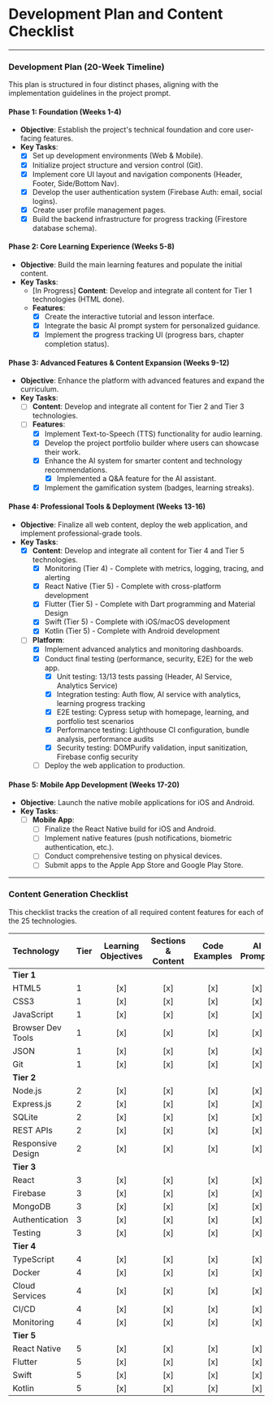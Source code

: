 # Development Plan and Content Checklist

---

### **Development Plan (20-Week Timeline)**

This plan is structured in four distinct phases, aligning with the implementation guidelines in the project prompt.

#### **Phase 1: Foundation (Weeks 1-4)**

*   **Objective**: Establish the project's technical foundation and core user-facing features.
*   **Key Tasks**:
    *   [x] Set up development environments (Web & Mobile).
    *   [x] Initialize project structure and version control (Git).
    *   [x] Implement core UI layout and navigation components (Header, Footer, Side/Bottom Nav).
    *   [x] Develop the user authentication system (Firebase Auth: email, social logins).
    *   [x] Create user profile management pages.
    *   [x] Build the backend infrastructure for progress tracking (Firestore database schema).

#### **Phase 2: Core Learning Experience (Weeks 5-8)**

*   **Objective**: Build the main learning features and populate the initial content.
*   **Key Tasks**:
    *   [In Progress] **Content**: Develop and integrate all content for Tier 1 technologies (HTML done).
    *   **Features**:
        *   [x] Create the interactive tutorial and lesson interface.
        *   [x] Integrate the basic AI prompt system for personalized guidance.
        *   [x] Implement the progress tracking UI (progress bars, chapter completion status).

#### **Phase 3: Advanced Features & Content Expansion (Weeks 9-12)**

*   **Objective**: Enhance the platform with advanced features and expand the curriculum.
*   **Key Tasks**:
    *   [ ] **Content**: Develop and integrate all content for Tier 2 and Tier 3 technologies.
    *   [ ] **Features**:
        *   [x] Implement Text-to-Speech (TTS) functionality for audio learning.
        *   [x] Develop the project portfolio builder where users can showcase their work.
        *   [x] Enhance the AI system for smarter content and technology recommendations.
            *   [x] Implemented a Q&A feature for the AI assistant.
        *   [x] Implement the gamification system (badges, learning streaks).

#### **Phase 4: Professional Tools & Deployment (Weeks 13-16)**

*   **Objective**: Finalize all web content, deploy the web application, and implement professional-grade tools.
*   **Key Tasks**:
    *   [x] **Content**: Develop and integrate all content for Tier 4 and Tier 5 technologies.
        *   [x] Monitoring (Tier 4) - Complete with metrics, logging, tracing, and alerting
        *   [x] React Native (Tier 5) - Complete with cross-platform development
        *   [x] Flutter (Tier 5) - Complete with Dart programming and Material Design
        *   [x] Swift (Tier 5) - Complete with iOS/macOS development
        *   [x] Kotlin (Tier 5) - Complete with Android development
    *   [ ] **Platform**:
        *   [x] Implement advanced analytics and monitoring dashboards.
        *   [x] Conduct final testing (performance, security, E2E) for the web app.
            *   [x] Unit testing: 13/13 tests passing (Header, AI Service, Analytics Service)
            *   [x] Integration testing: Auth flow, AI service with analytics, learning progress tracking
            *   [x] E2E testing: Cypress setup with homepage, learning, and portfolio test scenarios
            *   [x] Performance testing: Lighthouse CI configuration, bundle analysis, performance audits
            *   [x] Security testing: DOMPurify validation, input sanitization, Firebase config security
        *   [ ] Deploy the web application to production.

#### **Phase 5: Mobile App Development (Weeks 17-20)**

*   **Objective**: Launch the native mobile applications for iOS and Android.
*   **Key Tasks**:
    *   [ ] **Mobile App**:
        *   [ ] Finalize the React Native build for iOS and Android.
        *   [ ] Implement native features (push notifications, biometric authentication, etc.).
        *   [ ] Conduct comprehensive testing on physical devices.
        *   [ ] Submit apps to the Apple App Store and Google Play Store.

---

### **Content Generation Checklist**

This checklist tracks the creation of all required content features for each of the 25 technologies.

| Technology | Tier | Learning Objectives | Sections & Content | Code Examples | AI Prompts | Resources | Tools Required | Best Practices | Common Pitfalls | Career Relevance |
| :--- | :--- | :---: | :---: | :---: | :---: | :---: | :---: | :---: | :---: | :---: |
| **Tier 1** | | | | | | | | | | |
| HTML5 | 1 | [x] | [x] | [x] | [x] | [x] | [x] | [x] | [x] | [x] |
| CSS3 | 1 | [x] | [x] | [x] | [x] | [x] | [x] | [x] | [x] | [x] |
| JavaScript | 1 | [x] | [x] | [x] | [x] | [x] | [x] | [x] | [x] | [x] |
| Browser Dev Tools | 1 | [x] | [x] | [x] | [x] | [x] | [x] | [x] | [x] | [x] |
| JSON | 1 | [x] | [x] | [x] | [x] | [x] | [x] | [x] | [x] | [x] |
| Git | 1 | [x] | [x] | [x] | [x] | [x] | [x] | [x] | [x] | [x] |
| **Tier 2** | | | | | | | | | | |
| Node.js | 2 | [x] | [x] | [x] | [x] | [x] | [x] | [x] | [x] | [x] |
| Express.js | 2 | [x] | [x] | [x] | [x] | [x] | [x] | [x] | [x] | [x] |
| SQLite | 2 | [x] | [x] | [x] | [x] | [x] | [x] | [x] | [x] | [x] |
| REST APIs | 2 | [x] | [x] | [x] | [x] | [x] | [x] | [x] | [x] | [x] |
| Responsive Design | 2 | [x] | [x] | [x] | [x] | [x] | [x] | [x] | [x] | [x] |
| **Tier 3** | | | | | | | | | | |
| React | 3 | [x] | [x] | [x] | [x] | [x] | [x] | [x] | [x] | [x] |
| Firebase | 3 | [x] | [x] | [x] | [x] | [x] | [x] | [x] | [x] | [x] |
| MongoDB | 3 | [x] | [x] | [x] | [x] | [x] | [x] | [x] | [x] | [x] |
| Authentication | 3 | [x] | [x] | [x] | [x] | [x] | [x] | [x] | [x] | [x] |
| Testing | 3 | [x] | [x] | [x] | [x] | [x] | [x] | [x] | [x] | [x] |
| **Tier 4** | | | | | | | | | | |
| TypeScript | 4 | [x] | [x] | [x] | [x] | [x] | [x] | [x] | [x] | [x] |
| Docker | 4 | [x] | [x] | [x] | [x] | [x] | [x] | [x] | [x] | [x] |
| Cloud Services | 4 | [x] | [x] | [x] | [x] | [x] | [x] | [x] | [x] | [x] |
| CI/CD | 4 | [x] | [x] | [x] | [x] | [x] | [x] | [x] | [x] | [x] |
| Monitoring | 4 | [x] | [x] | [x] | [x] | [x] | [x] | [x] | [x] | [x] |
| **Tier 5** | | | | | | | | | | |
| React Native | 5 | [x] | [x] | [x] | [x] | [x] | [x] | [x] | [x] | [x] |
| Flutter | 5 | [x] | [x] | [x] | [x] | [x] | [x] | [x] | [x] | [x] |
| Swift | 5 | [x] | [x] | [x] | [x] | [x] | [x] | [x] | [x] | [x] |
| Kotlin | 5 | [x] | [x] | [x] | [x] | [x] | [x] | [x] | [x] | [x] |

